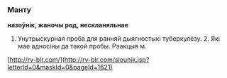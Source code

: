 ### Манту
**назоўнік, жаночы род, нескланяльнае**

1. Унутрыскурная проба для ранняй дыягностыкі туберкулёзу. 2. Які мае адносіны да такой пробы. Рэакцыя м.

<a rel="author">[http://rv-blr.com/](http://rv-blr.com/slounik.jsp?letterId=0&maskId=0&pageId=1621)</a>
